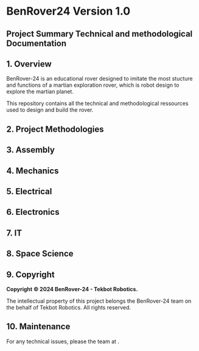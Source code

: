 # BenRover24 Version 1.0 

## Project Summary Technical and methodological Documentation 

## 1. Overview
BenRover-24 is an educational rover designed to imitate the most stucture and functions of a martian exploration rover, which is robot design to explore the martian  planet.

This repository contains all the technical and methodological ressources used to design and build the rover.  

## 2. Project Methodologies


## 3. Assembly

## 4. Mechanics

## 5. Electrical

## 6. Electronics

## 7. IT

## 8. Space Science


## 9. Copyright
**Copyright © 2024 BenRover-24 - Tekbot Robotics.** 

The intellectual property of this project belongs the BenRover-24 team on the behalf of Tekbot Robotics. All rights reserved.

## 10. Maintenance
For any technical issues, please the team at .
